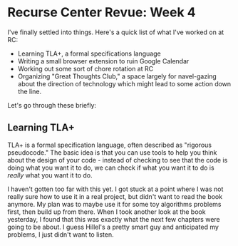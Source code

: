 # Recurse Center Revue: Week 4

I've finally settled into things. Here's a quick list of what I've
worked on at RC:

* Learning TLA+, a formal specifications language
* Writing a small browser extension to ruin Google Calendar
* Working out some sort of chore rotation at RC
* Organizing "Great Thoughts Club," a space largely for navel-gazing
  about the direction of technology which might lead to some action
  down the line.
  
Let's go through these briefly:

## Learning TLA+

TLA+ is a formal specification language, often described as "rigorous
pseudocode." The basic idea is that you can use tools to help you
think about the design of your code - instead of checking to see that
the code is doing what you want it to do, we can check if what you
want it to do is *really* what you want it to do.

I haven't gotten too far with this yet. I got stuck at a point where I
was not really sure how to use it in a real project, but didn't want
to read the book anymore. My plan was to maybe use it for some toy
algorithms problems first, then build up from there. When I took
another look at the book yesterday, I found that this was exactly what
the next few chapters were going to be about. I guess Hillel's a
pretty smart guy and anticipated my problems, I just didn't want to
listen.
